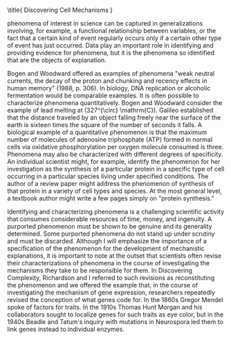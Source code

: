 \title{
Discovering Cell Mechanisms
}

phenomena of interest in science can be captured in generalizations involving, for example, a functional relationship between variables, or the fact that a certain kind of event regularly occurs only if a certain other type of event has just occurred. Data play an important role in identifying and providing evidence for phenomena, but it is the phenomena so identified that are the objects of explanation.

Bogen and Woodward offered as examples of phenomena "weak neutral currents, the decay of the proton and chunking and recency effects in human memory" (1988, p. 306). In biology, DNA replication or alcoholic fermentation would be comparable examples. It is often possible to characterize phenomena quantitatively. Bogen and Woodward consider the example of lead melting at \(327^{\circ} \mathrm{C}\). Galileo established that the distance traveled by an object falling freely near the surface of the earth is sixteen times the square of the number of seconds it falls. A biological example of a quantitative phenomenon is that the maximum number of molecules of adenosine triphosphate (ATP) formed in normal cells via oxidative phosphorylation per oxygen molecule consumed is three. Phenomena may also be characterized with different degrees of specificity. An individual scientist might, for example, identify the phenomenon for her investigation as the synthesis of a particular protein in a specific type of cell occurring in a particular species living under specified conditions. The author of a review paper might address the phenomenon of synthesis of that protein in a variety of cell types and species. At the most general level, a textbook author might write a few pages simply on "protein synthesis."

Identifying and characterizing phenomena is a challenging scientific activity that consumes considerable resources of time, money, and ingenuity. A purported phenomenon must be shown to be genuine and its generality determined. Some purported phenomena do not stand up under scrutiny and must be discarded. Although I will emphasize the importance of a specification of the phenomenon for the development of mechanistic explanations, it is important to note at the outset that scientists often revise their characterizations of phenomena in the course of investigating the mechanisms they take to be responsible for them. In Discovering Complexity, Richardson and I referred to such revisions as reconstituting the phenomenon and we offered the example that, in the course of investigating the mechanism of gene expression, researchers repeatedly revised the conception of what genes code for. In the 1860s Gregor Mendel spoke of factors for traits. In the 1910s Thomas Hunt Morgan and his collaborators sought to localize genes for such traits as eye color, but in the 1940s Beadle and Tatum's inquiry with mutations in Neurospora led them to link genes instead to individual enzymes.